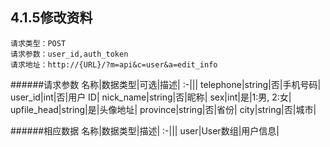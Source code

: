 ## 4.1.5修改资料
	请求类型：POST
	请求参数：user_id,auth_token	请求地址：http://{URL}/?m=api&c=user&a=edit_info
         
######请求参数
名称|数据类型|可选|描述|
:-|||
telephone|string|否|手机号码|
user_id|int|否|用户 ID|
nick_name|string|否|昵称|
sex|int|是|1:男, 2:女|
upfile_head|string|是|头像地址|
province|string|否|省份|
city|string|否|城市|

######相应数据
名称|数据类型|描述|
:-|||
user|User数组|用户信息|